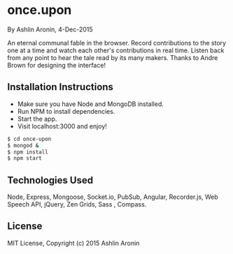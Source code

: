 # once.upon
By Ashlin Aronin, 4-Dec-2015

An eternal communal fable in the browser. Record contributions to the story
one at a time and watch each other's contributions in real time. Listen
back from any point to hear the tale read by its many makers.
Thanks to Andre Brown for designing the interface!

## Installation Instructions
* Make sure you have Node and MongoDB installed.
* Run NPM to install dependencies.
* Start the app.
* Visit localhost:3000 and enjoy!
```sh
$ cd once-upon
$ mongod &
$ npm install
$ npm start
```


## Technologies Used
Node, Express, Mongoose, Socket.io, PubSub, Angular, Recorder.js, Web Speech API, jQuery, Zen Grids, Sass , Compass.

## License
MIT License, Copyright (c) 2015 Ashlin Aronin
